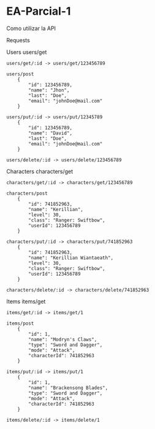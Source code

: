 # EA-Parcial-1

Como utilizar la API

Requests

Users
    users/get

    users/get/:id -> users/get/123456789

    users/post
        {
            "id": 123456789,
            "name": "Jhon",
            "last": "Doe",
            "email": "johnDoe@mail.com"
        }

    users/put/:id -> users/put/12345789
        {
            "id": 123456789,
            "name": "David",
            "last": "Doe",
            "email": "johnDoe@mail.com"
        }

    users/delete/:id -> users/delete/123456789

Characters
    characters/get

    characters/get/:id -> characters/get/123456789

    characters/post
        {
            "id": 741852963,
            "name": "Kerillian",
            "level": 30,
            "class": "Ranger: Swiftbow",
            "userId": 123456789
        }

    characters/put/:id -> characters/put/741852963
        {
            "id": 741852963,
            "name": "Kerillian Wiantaeath",
            "level": 30,
            "class": "Ranger: Swiftbow",
            "userId": 123456789
        }

    characters/delete/:id -> characters/delete/741852963

Items
    items/get

    items/get/:id -> items/get/1

    items/post
        {
            "id": 1,
            "name": "Modryn's Claws",
            "type": "Sword and Dagger",
            "mode": "Attack",
            "characterId": 741852963
        }

    items/put/:id -> items/put/1
        {
            "id": 1,
            "name": "Brackensong Blades",
            "type": "Sword and Dagger",
            "mode": "Attack",
            "characterId": 741852963
        }

    items/delete/:id -> items/delete/1